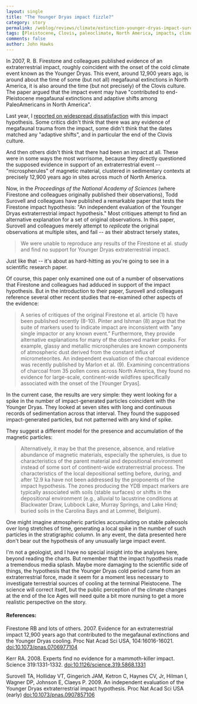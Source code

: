 ```yaml
---
layout: single 
title: "The Younger Dryas impact fizzle?" 
category: story
permalink: /weblog/reviews/climate/extinction-younger-dryas-impact-surovell-2009.html
tags: [Pleistocene, Clovis, paleoclimate, North America, impacts, climate, America, disasters] 
comments: false 
author: John Hawks 
---
```


In 2007, R. B. Firestone and colleagues published evidence of an extraterrestrial impact, roughly coincident with the onset of the cold climate event known as the Younger Dryas. This event, around 12,900 years ago, is around about the time of some (but not all) megafaunal extinctions in North America, it is also around the time (but not precisely) of the Clovis culture. The paper argued that the impact event may have "contributed to end-Pleistocene megafaunal extinctions and adaptive shifts among PaleoAmericans in North America". 

Last year, I <a href="http://johnhawks.net/weblog/reviews/climate/extinction/younger-dryas-impact-2008.html">reported on widespread dissatisfaction</a> with this impact hypothesis. Some critics didn't think that there was any evidence of megafaunal trauma from the impact, some didn't think that the dates matched any "adaptive shifts", and in particular the end of the Clovis culture. 

And then others didn't think that there had been an impact at all. These were in some ways the most worrisome, because they directly questioned the supposed evidence in support of an extraterrestrial event -- "microspherules" of magnetic material, clustered in sedimentary contexts at precisely 12,900 years ago in sites across much of North America. 

Now, in the <i>Proceedings of the National Academy of Sciences</i> (where Firestone and colleagues originally published their observations), Todd Surovell and colleagues have published a remarkable paper that tests the Firestone impact hypothesis: "An independent evaluation of the Younger Dryas extraterrestrial impact hypothesis." Most critiques attempt to find an alternative explanation for a set of original observations. In this paper, Surovell and colleagues merely attempt to <I>replicate</i> the original observations at multiple sites, and fail -- as their abstract tersely states, 

<blockquote>We were unable to reproduce any results of the Firestone et al. study and find no support for Younger Dryas extraterrestrial impact.</blockquote>

Just like that -- it's about as hard-hitting as you're going to see in a scientific research paper. 

Of course, this paper only examined one out of a number of observations that Firestone and colleagues had adduced in support of the impact hypothesis. But in the introduction to their paper, Surovell and colleagues reference several other recent studies that re-examined other aspects of the evidence: 

<blockquote>A series of critiques of the original Firestone et al. article (1) have been published recently (8-10). Pinter and Ishman (8) argue that the suite of markers used to indicate impact are inconsistent with "any single impactor or any known event." Furthermore, they provide alternative explanations for many of the observed marker peaks. For example, glassy and metallic microspherules are known components of atmospheric dust derived from the constant influx of micrometeorites. An independent evaluation of the charcoal evidence was recently published by Marlon et al. (9). Examining concentrations of charcoal from 35 pollen cores across North America, they found no evidence for large-scale, continent-wide wildfires specifically associated with the onset of the [Younger Dryas].</blockquote>

In the current case, the results are very simple: they went looking for a spike in the number of impact-generated particles coincident with the Younger Dryas. They looked at seven sites with long and continuous records of sedimentation across that interval. They found the supposed impact-generated particles, but not patterned with any kind of spike. 

They suggest a different model for the presence and accumulation of the magnetic particles: 

<blockquote>Alternatively, it may be that the presence, absence, and relative abundance of magnetic materials, especially the spherules, is due to characteristics of the parent material and depositional environment instead of some sort of continent-wide extraterrestrial process. The characteristics of the local depositional setting before, during, and after 12.9 ka have not been addressed by the proponents of the impact hypothesis. The zones producing the YDB impact markers are typically associated with soils (stable surfaces) or shifts in the depositional environment (e.g., alluvial to lacustrine conditions at Blackwater Draw, Lubbock Lake, Murray Springs, and Lake Hind; buried soils in the Carolina Bays and at Lommel, Belgium). </blockquote>

One might imagine atmospheric particles accumulating on stable paleosols over long stretches of time, generating a local spike in the number of such particles in the stratigraphic column. In any event, the data presented here don't bear out the hypothesis of any unusually large impact event. 

I'm not a geologist, and I have no special insight into the analyses here, beyond reading the charts. But remember that the impact hypothesis made a tremendous media splash. Maybe more damaging to the scientific side of things, the hypothesis that the Younger Dryas cold period came from an extraterrestrial force, made it seem for a moment less necessary to investigate terrestrial sources of cooling at the terminal Pleistocene. The science will correct itself, but the public perception of the climate changes at the end of the Ice Ages will need quite a bit more nursing to get a more realistic perspective on the story. 


<h4>References:</h4>

<p class="cite">Firestone RB and lots of others. 2007. Evidence for an extraterrestrial impact 12,900 years ago that contributed to the megafaunal extinctions and the Younger Dryas cooling. Proc Nat Acad Sci USA, 104:16016-16021. <a href="http://dx.doi.org/10.1073/pnas.0706977104">doi:10.1073/pnas.0706977104</a></p>

<p class="cite">Kerr RA. 2008. Experts find no evidence for a mammoth-killer impact. Science 319:1331-1332. <a href="http://dx.doi.org/10.1126/science.319.5868.1331">doi:10.1126/science.319.5868.1331</a></p>

<p class="cite">Surovell TA, Holliday VT, Gingerich JAM, Ketron C, Haynes CV, Jr, Hilman I, Wagner DP, Johnson E, Claeys P. 2009. An independent evaluation of the Younger Dryas extraterrestrial impact hypothesis. Proc Nat Acad Sci USA (early) <a href="http://dx.doi.org/10.1073/pnas.0907857106">doi:10.1073/pnas.0907857106</a></p>

